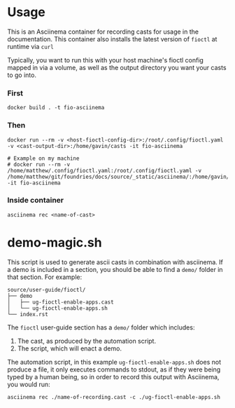 # Usage

This is an Asciinema container for recording casts for usage in the
documentation. This container also installs the latest version of `fioctl` at
runtime via `curl`

Typically, you want to run this with your host machine's fioctl config mapped in
via a volume, as well as the output directory you want your casts to go into.

### First

```
docker build . -t fio-asciinema
```

### Then

```
docker run --rm -v <host-fioctl-config-dir>:/root/.config/fioctl.yaml -v <cast-output-dir>:/home/gavin/casts -it fio-asciinema

# Example on my machine
# docker run --rm -v /home/matthew/.config/fioctl.yaml:/root/.config/fioctl.yaml -v /home/matthew/git/foundries/docs/source/_static/asciinema/:/home/gavin/casts -it fio-asciinema
```

### Inside container

```
asciinema rec <name-of-cast>
```

# demo-magic.sh

This script is used to generate ascii casts in combination with asciinema. If a
demo is included in a section, you should be able to find a `demo/` folder in
that section. For example:

```
source/user-guide/fioctl/
├── demo
│   ├── ug-fioctl-enable-apps.cast
│   └── ug-fioctl-enable-apps.sh
└── index.rst
```

The `fioctl` user-guide section has a `demo/` folder which includes:

1. The cast, as produced by the automation script.
2. The script, which will enact a demo.

The automation script, in this example `ug-fioctl-enable-apps.sh` does not
produce a file, it only executes commands to stdout, as if they were being typed
by a human being, so in order to record this output with Asciinema, you would
run:

```
asciinema rec ./name-of-recording.cast -c ./ug-fioctl-enable-apps.sh
```
